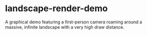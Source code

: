 # landscape-render-demo
 A graphical demo featuring a first-person camera roaming around a massive, infinite landscape with a very high draw distance.
